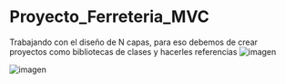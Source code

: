 # Proyecto_Ferreteria_MVC

Trabajando con el diseño de N capas, para eso debemos de crear proyectos como bibliotecas de clases y hacerles referencias
![imagen](https://user-images.githubusercontent.com/35347784/138581567-4d29a431-d6bd-42e4-a031-ff712c074c17.png)

![imagen](https://user-images.githubusercontent.com/35347784/138581757-6b2c5bd3-8728-410e-b687-f2e4b9f051c1.png)
